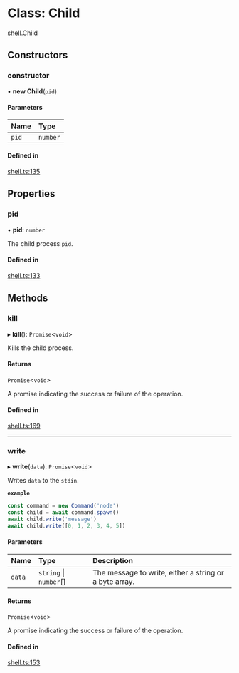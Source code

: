 # Class: Child

[shell](../modules/shell.md).Child

## Constructors

### constructor

• **new Child**(`pid`)

#### Parameters

| Name | Type |
| :------ | :------ |
| `pid` | `number` |

#### Defined in

[shell.ts:135](https://github.com/tauri-apps/tauri/blob/fba1e32/tooling/api/src/shell.ts#L135)

## Properties

### pid

• **pid**: `number`

The child process `pid`.

#### Defined in

[shell.ts:133](https://github.com/tauri-apps/tauri/blob/fba1e32/tooling/api/src/shell.ts#L133)

## Methods

### kill

▸ **kill**(): `Promise`<`void`\>

Kills the child process.

#### Returns

`Promise`<`void`\>

A promise indicating the success or failure of the operation.

#### Defined in

[shell.ts:169](https://github.com/tauri-apps/tauri/blob/fba1e32/tooling/api/src/shell.ts#L169)

___

### write

▸ **write**(`data`): `Promise`<`void`\>

Writes `data` to the `stdin`.

**`example`**
```typescript
const command = new Command('node')
const child = await command.spawn()
await child.write('message')
await child.write([0, 1, 2, 3, 4, 5])
```

#### Parameters

| Name | Type | Description |
| :------ | :------ | :------ |
| `data` | `string` \| `number`[] | The message to write, either a string or a byte array. |

#### Returns

`Promise`<`void`\>

A promise indicating the success or failure of the operation.

#### Defined in

[shell.ts:153](https://github.com/tauri-apps/tauri/blob/fba1e32/tooling/api/src/shell.ts#L153)
